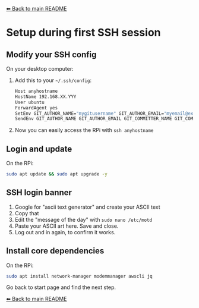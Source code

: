 [⬅ Back to main README](../README.md)

# Setup during first SSH session

## Modify your SSH config

On your desktop computer:

1. Add this to your `~/.ssh/config`:
   ```bash
   Host anyhostname
   HostName 192.168.XX.YYY
   User ubuntu
   ForwardAgent yes
   SetEnv GIT_AUTHOR_NAME="mygitusername" GIT_AUTHOR_EMAIL="myemail@example.com" GIT_COMMITTER_NAME="mygitusername" GIT_COMMITTER_EMAIL="myemail@example.com"
   SendEnv GIT_AUTHOR_NAME GIT_AUTHOR_EMAIL GIT_COMMITTER_NAME GIT_COMMITTER_EMAIL AWS_VAULT AWS_REGION AWS_DEFAULT_REGION AWS_ACCESS_KEY_ID AWS_SECRET_ACCESS_KEY AWS_SESSION_TOKEN AWS_CREDENTIAL_EXPIRATION
   ```
1. Now you can easily access the RPi with `ssh anyhostname`

## Login and update

On the RPi:

```bash
sudo apt update && sudo apt upgrade -y
```

## SSH login banner

1. Google for "ascii text generator" and create your ASCII text
1. Copy that
1. Edit the "message of the day" with `sudo nano /etc/motd`
1. Paste your ASCII art here. Save and close.
1. Log out and in again, to confirm it works.

## Install core dependencies

On the RPi:

```bash
sudo apt install network-manager modemmanager awscli jq
```

Go back to start page and find the next step.

[⬅ Back to main README](../README.md)
